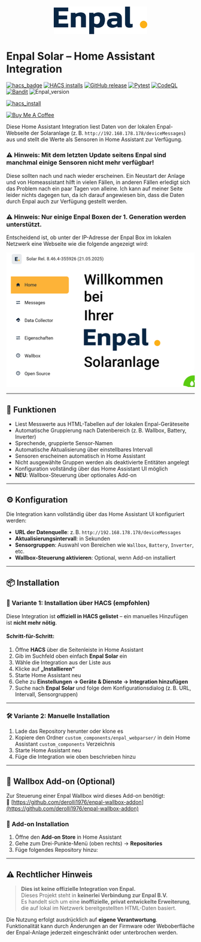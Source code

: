 <p align="center">
  <img src="https://raw.githubusercontent.com/derolli1976/enpal/main/brands/enpal_webparser/logo.png" alt="Enpal Solar Logo" width="250"/>
</p>

# Enpal Solar – Home Assistant Integration

[![hacs_badge](https://img.shields.io/badge/HACS-Default-41BDF5.svg)](https://github.com/hacs/integration)
[![HACS installs](https://img.shields.io/badge/dynamic/json?color=41BDF5&logo=home-assistant&label=integration%20usage&suffix=%20installs&cacheSeconds=15600&url=https://analytics.home-assistant.io/custom_integrations.json&query=$.enpal_webparser.total)](https://github.com/derolli1976/enpal)
[![GitHub release](https://img.shields.io/github/release/derolli1976/enpal.svg)](https://github.com/derolli1976/enpal/releases)
[![Pytest](https://github.com/derolli1976/enpal/actions/workflows/tests.yaml/badge.svg)](https://github.com/derolli1976/enpal/actions/workflows/tests.yaml)
[![CodeQL](https://github.com/derolli1976/enpal/actions/workflows/codeql.yaml/badge.svg)](https://github.com/derolli1976/enpal/actions/workflows/codeql.yaml)
[![Bandit](https://github.com/derolli1976/enpal/actions/workflows/bandit.yaml/badge.svg)](https://github.com/derolli1976/enpal/actions/workflows/bandit.yaml)
![Enpal_version](https://img.shields.io/badge/tested%20with%20enpal%20firmware-Solar%20Rel.%208.47.1--434761%20(18.08.2025)-blue)


[![hacs_install](https://my.home-assistant.io/badges/hacs_repository.svg)](https://my.home-assistant.io/redirect/hacs_repository/?owner=derolli1976&repository=enpal&category=integration)

<a href="https://buymeacoffee.com/derolli1976" target="_blank"><img src="https://cdn.buymeacoffee.com/buttons/default-orange.png" alt="Buy Me A Coffee" height="41" width="174"></a>

Diese Home Assistant Integration liest Daten von der lokalen Enpal-Webseite der Solaranlage (z. B. `http://192.168.178.178/deviceMessages`) aus und stellt die Werte als Sensoren in Home Assistant zur Verfügung.  

### ⚠️ Hinweis: Mit dem letzten Update seitens Enpal sind manchmal einige Sensoren nicht mehr verfügbar!
Diese sollten nach und nach wieder erscheinen. Ein Neustart der Anlage und von Homeassistant hilft in vielen Fällen, in anderen Fällen erledigt sich das Problem nach ein paar Tagen von alleine.
Ich kann auf meiner Seite leider nichts dagegen tun, da ich darauf angewiesen bin, dass die Daten durch Enpal auch zur Verfügung gestellt werden.

### ⚠️ Hinweis: Nur einige Enpal Boxen der **1. Generation** werden **unterstützt**.  
Entscheidend ist, ob unter der IP-Adresse der Enpal Box im lokalen Netzwerk eine Webseite wie die folgende angezeigt wird:

<p align="left">
  <img src="./images/enpal_box_webseite.png" alt="Enpal Box Webseite" width="600"/>
</p>

---

## 🔧 Funktionen

- Liest Messwerte aus HTML-Tabellen auf der lokalen Enpal-Geräteseite
- Automatische Gruppierung nach Datenbereich (z. B. Wallbox, Battery, Inverter)
- Sprechende, gruppierte Sensor-Namen
- Automatische Aktualisierung über einstellbares Intervall
- Sensoren erscheinen automatisch in Home Assistant
- Nicht ausgewählte Gruppen werden als deaktivierte Entitäten angelegt
- Konfiguration vollständig über das Home Assistant UI möglich
- **NEU**: Wallbox-Steuerung über optionales Add-on

---

## ⚙️ Konfiguration

Die Integration kann vollständig über das Home Assistant UI konfiguriert werden:

- **URL der Datenquelle**: z. B. `http://192.168.178.178/deviceMessages`
- **Aktualisierungsintervall**: in Sekunden
- **Sensorgruppen**: Auswahl von Bereichen wie `Wallbox`, `Battery`, `Inverter`, etc.
- **Wallbox-Steuerung aktivieren**: Optional, wenn Add-on installiert

---

## 📦 Installation

### 🧩 Variante 1: Installation über HACS (empfohlen)

Diese Integration ist **offiziell in HACS gelistet** – ein manuelles Hinzufügen ist **nicht mehr nötig**.

#### Schritt-für-Schritt:

1. Öffne **HACS** über die Seitenleiste in Home Assistant  
2. Gib im Suchfeld oben einfach **Enpal Solar** ein  
3. Wähle die Integration aus der Liste aus  
4. Klicke auf **„Installieren“**  
5. Starte Home Assistant neu  
6. Gehe zu **Einstellungen → Geräte & Dienste → Integration hinzufügen**  
7. Suche nach **Enpal Solar** und folge dem Konfigurationsdialog (z. B. URL, Intervall, Sensorgruppen)


---

### 🛠️ Variante 2: Manuelle Installation

1. Lade das Repository herunter oder klone es  
2. Kopiere den Ordner `custom_components/enpal_webparser/` in dein Home Assistant `custom_components` Verzeichnis  
3. Starte Home Assistant neu  
4. Füge die Integration wie oben beschrieben hinzu

---

## 🚗 Wallbox Add-on (Optional)

Zur Steuerung einer Enpal Wallbox wird dieses Add-on benötigt:  
🔗 [https://github.com/derolli1976/enpal-wallbox-addon](https://github.com/derolli1976/enpal-wallbox-addon)

### 🔌 Add-on Installation

1. Öffne den **Add-on Store** in Home Assistant  
2. Gehe zum Drei-Punkte-Menü (oben rechts) → **Repositories**  
3. Füge folgendes Repository hinzu:

---

## ⚠️ Rechtlicher Hinweis

> **Dies ist keine offizielle Integration von Enpal.**  
> Dieses Projekt steht in **keinerlei Verbindung zur Enpal B.V.**  
> Es handelt sich um eine **inoffizielle, privat entwickelte Erweiterung**, die auf lokal im Netzwerk bereitgestellten HTML-Daten basiert.

Die Nutzung erfolgt ausdrücklich auf **eigene Verantwortung**.  
Funktionalität kann durch Änderungen an der Firmware oder Weboberfläche der Enpal-Anlage jederzeit eingeschränkt oder unterbrochen werden.

